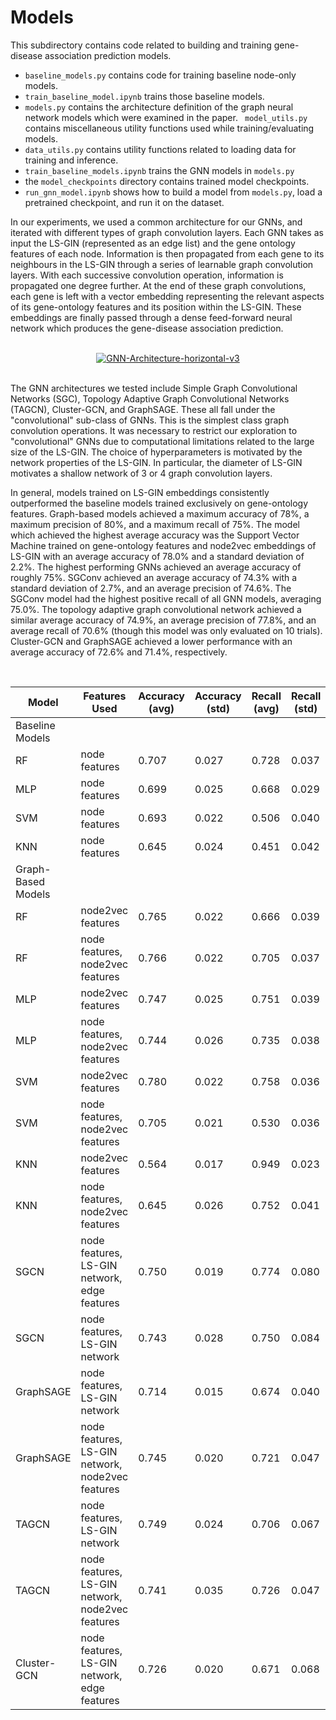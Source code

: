 # Models

This subdirectory contains code related to building and training gene-disease association prediction models.

- `baseline_models.py` contains code for training baseline node-only models.
- `train_baseline_model.ipynb` trains those baseline models.
- `models.py` contains the architecture definition of the graph neural network models which were examined in the paper.
` model_utils.py` contains miscellaneous utility functions used while training/evaluating models.
- `data_utils.py` contains utility functions related to loading data for training and inference.
- `train_baseline_models.ipynb` trains the GNN models in `models.py`
- the `model_checkpoints` directory contains trained model checkpoints.
- `run_gnn_model.ipynb` shows how to build a model from `models.py`, load a pretrained checkpoint, and run it on the dataset.

In our experiments, we used a common architecture for our GNNs, and iterated with different types of graph convolution layers. Each GNN takes as input the LS-GIN (represented as an edge list) and the gene ontology features of each node. Information is then propagated from each gene to its neighbours in the LS-GIN through a series of learnable graph convolution layers. With each successive convolution operation, information is propagated one degree further. At the end of these graph convolutions, each gene is left with a vector embedding representing the relevant aspects of its gene-ontology features and its position within the LS-GIN. These embeddings are finally passed through a dense feed-forward neural network which produces the gene-disease association prediction.

<br>
<center><a href="https://ibb.co/2jCmM1w"><img src="https://i.ibb.co/4jX9Snc/GNN-Architecture-horizontal-v3.jpg" alt="GNN-Architecture-horizontal-v3" border="0"></a></center>
<br>

The GNN architectures we tested include Simple Graph Convolutional Networks (SGC), Topology Adaptive Graph Convolutional Networks (TAGCN), Cluster-GCN, and GraphSAGE. These all fall under the "convolutional" sub-class of GNNs. This is the simplest class graph convolution operations. It was necessary to restrict our exploration to "convolutional" GNNs due to computational limitations related to the large size of the LS-GIN. The choice of hyperparameters is motivated by the network properties of the LS-GIN. In particular, the diameter of LS-GIN motivates a shallow network of 3 or 4 graph convolution layers.

In general, models trained on LS-GIN embeddings consistently outperformed the baseline models trained exclusively on gene-ontology features. Graph-based models achieved a maximum accuracy of 78%, a maximum precision of 80%, and a maximum recall of 75%. The model which achieved the highest average accuracy was the Support Vector Machine trained on gene-ontology features and node2vec embeddings of LS-GIN with an average accuracy of 78.0% and a standard deviation of 2.2%. The highest performing GNNs achieved an average accuracy of roughly 75%. SGConv achieved an average accuracy of 74.3% with a standard deviation of 2.7%, and an average precision of 74.6%. The SGConv model had the highest positive recall of all GNN models, averaging 75.0%. The topology adaptive graph convolutional network achieved a similar average accuracy of 74.9%, an average precision of 77.8%, and an average recall of 70.6% (though this model was only evaluated on 10 trials). Cluster-GCN and GraphSAGE achieved a lower performance with an average accuracy of 72.6% and 71.4%, respectively.

<br>

<div align="center">

| Model              | Features Used                                    | Accuracy (avg) | Accuracy (std) | Recall (avg) | Recall (std) | Precision (avg) | Precision (std) | F1 (avg) | F1 (std) | # of Trials |
|--------------------|--------------------------------------------------|----------------|----------------|--------------|--------------|-----------------|-----------------|----------|----------|-------------|
| Baseline Models    |                                                  |                |                |              |              |                 |                 |          |          |             |
| RF                 | node features                                    | 0.707          | 0.027          | 0.728        | 0.037        | 0.700           | 0.030           | 0.707    | 0.027    | 100         |
| MLP                | node features                                    | 0.699          | 0.025          | 0.668        | 0.029        | 0.714           | 0.035           | 0.699    | 0.025    | 100         |
| SVM                | node features                                    | 0.693          | 0.022          | 0.506        | 0.040        | 0.809           | 0.039           | 0.681    | 0.024    | 100         |
| KNN                | node features                                    | 0.645          | 0.024          | 0.451        | 0.042        | 0.737           | 0.040           | 0.630    | 0.026    | 100         |
| Graph-Based Models |                                                  |                |                |              |              |                 |                 |          |          |             |
| RF                 | node2vec features                                | 0.765          | 0.022          | 0.666        | 0.039        | 0.831           | 0.030           | 0.762    | 0.022    | 100         |
| RF                 | node features, node2vec features                 | 0.766          | 0.022          | 0.705        | 0.037        | 0.803           | 0.027           | 0.765    | 0.022    | 100         |
| MLP                | node2vec features                                | 0.747          | 0.025          | 0.751        | 0.039        | 0.746           | 0.029           | 0.747    | 0.025    | 100         |
| MLP                | node features, node2vec features                 | 0.744          | 0.026          | 0.735        | 0.038        | 0.749           | 0.031           | 0.744    | 0.026    | 100         |
| SVM                | node2vec features                                | 0.780          | 0.022          | 0.758        | 0.036        | 0.794           | 0.028           | 0.780    | 0.022    | 100         |
| SVM                | node features, node2vec features                 | 0.705          | 0.021          | 0.530        | 0.036        | 0.815           | 0.033           | 0.695    | 0.022    | 100         |
| KNN                | node2vec features                                | 0.564          | 0.017          | 0.949        | 0.023        | 0.537           | 0.010           | 0.488    | 0.029    | 100         |
| KNN                | node features, node2vec features                 | 0.645          | 0.026          | 0.752        | 0.041        | 0.620           | 0.025           | 0.640    | 0.027    | 100         |
| SGCN               | node features, LS-GIN network, edge features     | 0.750          | 0.019          | 0.774        | 0.080        | 0.743           | 0.034           | 0.749    | 0.019    | 11          |
| SGCN               | node features, LS-GIN network                    | 0.743          | 0.028          | 0.750        | 0.084        | 0.746           | 0.050           | 0.741    | 0.028    | 100         |
| GraphSAGE          | node features, LS-GIN network                    | 0.714          | 0.015          | 0.674        | 0.040        | 0.733           | 0.020           | 0.713    | 0.016    | 10          |
| GraphSAGE          | node features, LS-GIN network, node2vec features | 0.745          | 0.020          | 0.721        | 0.047        | 0.759           | 0.027           | 0.745    | 0.021    | 16          |
| TAGCN              | node features, LS-GIN network                    | 0.749          | 0.024          | 0.706        | 0.067        | 0.778           | 0.049           | 0.747    | 0.024    | 10          |
| TAGCN              | node features, LS-GIN network, node2vec features | 0.741          | 0.035          | 0.726        | 0.047        | 0.750           | 0.042           | 0.741    | 0.035    | 10          |
| Cluster-GCN        | node features, LS-GIN network, edge features     | 0.726          | 0.020          | 0.671        | 0.068        | 0.757           | 0.031           | 0.724    | 0.021    | 11          |

</dev>